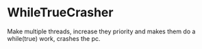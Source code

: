 # WhileTrueCrasher
Make multiple threads, increase they priority and makes them do a while(true) work, crashes the pc.
